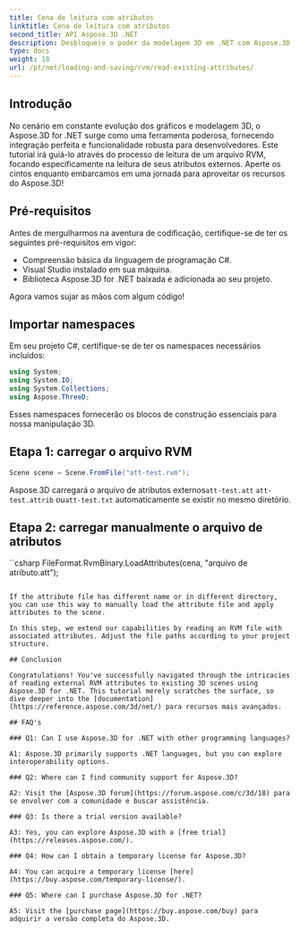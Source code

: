 ```yaml
---
title: Cena de leitura com atributos
linktitle: Cena de leitura com atributos
second_title: API Aspose.3D .NET
description: Desbloqueie o poder da modelagem 3D em .NET com Aspose.3D. Carregue, salve e manipule cenas sem esforço. Mergulhe no mundo de possibilidades ilimitadas.
type: docs
weight: 18
url: /pt/net/loading-and-saving/rvm/read-existing-attributes/
---
```

## Introdução

No cenário em constante evolução dos gráficos e modelagem 3D, o Aspose.3D for .NET surge como uma ferramenta poderosa, fornecendo integração perfeita e funcionalidade robusta para desenvolvedores. Este tutorial irá guiá-lo através do processo de leitura de um arquivo RVM, focando especificamente na leitura de seus atributos externos. Aperte os cintos enquanto embarcamos em uma jornada para aproveitar os recursos do Aspose.3D!

## Pré-requisitos

Antes de mergulharmos na aventura de codificação, certifique-se de ter os seguintes pré-requisitos em vigor:

- Compreensão básica da linguagem de programação C#.
- Visual Studio instalado em sua máquina.
- Biblioteca Aspose.3D for .NET baixada e adicionada ao seu projeto.

Agora vamos sujar as mãos com algum código!

## Importar namespaces

Em seu projeto C#, certifique-se de ter os namespaces necessários incluídos:

```csharp
using System;
using System.IO;
using System.Collections;
using Aspose.ThreeD;
```

Esses namespaces fornecerão os blocos de construção essenciais para nossa manipulação 3D.



## Etapa 1: carregar o arquivo RVM
```csharp
Scene scene = Scene.FromFile("att-test.rvm");
```

Aspose.3D carregará o arquivo de atributos externos`att-test.att` `att-test.attrib` ou`att-test.txt` automaticamente se existir no mesmo diretório.


## Etapa 2: carregar manualmente o arquivo de atributos

``csharp
FileFormat.RvmBinary.LoadAttributes(cena, "arquivo de atributo.att");
```

If the attribute file has different name or in different directory, you can use this way to manually load the attribute file and apply attributes to the scene.

In this step, we extend our capabilities by reading an RVM file with associated attributes. Adjust the file paths according to your project structure.

## Conclusion

Congratulations! You've successfully navigated through the intricacies of reading external RVM attributes to existing 3D scenes using Aspose.3D for .NET. This tutorial merely scratches the surface, so dive deeper into the [documentation](https://reference.aspose.com/3d/net/) para recursos mais avançados.

## FAQ's

### Q1: Can I use Aspose.3D for .NET with other programming languages?

A1: Aspose.3D primarily supports .NET languages, but you can explore interoperability options.

### Q2: Where can I find community support for Aspose.3D?

A2: Visit the [Aspose.3D forum](https://forum.aspose.com/c/3d/18) para se envolver com a comunidade e buscar assistência.

### Q3: Is there a trial version available?

A3: Yes, you can explore Aspose.3D with a [free trial](https://releases.aspose.com/).

### Q4: How can I obtain a temporary license for Aspose.3D?

A4: You can acquire a temporary license [here](https://buy.aspose.com/temporary-license/).

### Q5: Where can I purchase Aspose.3D for .NET?

A5: Visit the [purchase page](https://buy.aspose.com/buy) para adquirir a versão completa do Aspose.3D.
